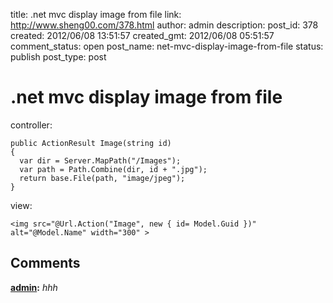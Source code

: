 title: .net mvc display image from file
link: http://www.sheng00.com/378.html
author: admin
description: 
post_id: 378
created: 2012/06/08 13:51:57
created_gmt: 2012/06/08 05:51:57
comment_status: open
post_name: net-mvc-display-image-from-file
status: publish
post_type: post

# .net mvc display image from file

controller: 
    
    
    public ActionResult Image(string id)
    {
      var dir = Server.MapPath("/Images");
      var path = Path.Combine(dir, id + ".jpg");
      return base.File(path, "image/jpeg");
    }
    

view: 
    
    
    <img src="@Url.Action("Image", new { id= Model.Guid })" alt="@Model.Name" width="300" >

## Comments

**[admin](#5 "2014-07-31 00:28:56"):** _hhh_

